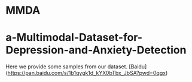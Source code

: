 # MMDA
# a-Multimodal-Dataset-for-Depression-and-Anxiety-Detection

Here we provide some samples from our dataset. [Baidu] (https://pan.baidu.com/s/1b1qygk1d_kYX0bTbx_JbSA?pwd=0qgx) 
